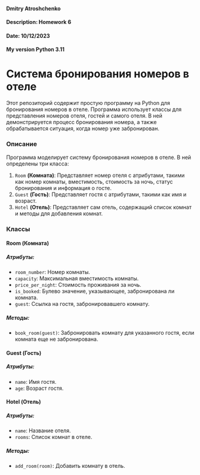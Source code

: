 #### Dmitry Atroshchenko
#### Description: Homework 6
#### Date: 10/12/2023
#### My version Python 3.11


  
# **Система бронирования номеров в отеле**
Этот репозиторий содержит простую программу на Python для бронирования номеров в отеле. Программа использует классы для представления номеров отеля, гостей и самого отеля. В ней демонстрируется процесс бронирования номера, а также обрабатывается ситуация, когда номер уже забронирован.

### **Описание**
Программа моделирует систему бронирования номеров в отеле. В ней определены три класса:
1. `Room` **(Комната)**: Представляет номер отеля с атрибутами, такими как номер комнаты, вместимость, стоимость за ночь, статус бронирования и информация о госте.
2. `Guest` **(Гость)**: Представляет гостя с атрибутами, такими как имя и возраст.
3. `Hotel` **(Отель)**: Представляет сам отель, содержащий список комнат и методы для добавления комнат.

### **Классы**
#### **Room (Комната)**
##### **Атрибуты:**
- `room_number`: Номер комнаты.
- `capacity`: Максимальная вместимость комнаты.
- `price_per_night`: Стоимость проживания за ночь.
- `is_booked`: Булево значение, указывающее, забронирована ли комната.
- `guest`: Ссылка на гостя, забронировавшего комнату.  
##### **Методы:**
- `book_room(guest)`: Забронировать комнату для указанного гостя, если комната еще не забронирована.

#### **Guest (Гость)**
##### **Атрибуты:**
- `name`: Имя гостя.
- `age`: Возраст гостя.

#### **Hotel (Отель)**
##### **Атрибуты:**
- `name`: Название отеля.
- `rooms`: Список комнат в отеле.  
##### **Методы:**
- `add_room(room)`: Добавить комнату в отель.
